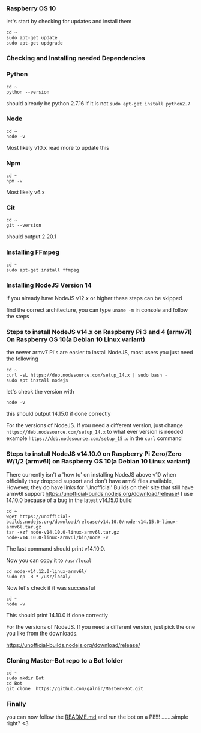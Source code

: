 ### Raspberry OS 10
let's start by checking for updates and install them
```
cd ~
sudo apt-get update
sudo apt-get updgrade
```

### Checking and Installing needed Dependencies 

### Python
```
cd ~
python --version
```
should already be python 2.7.16 if it is not `sudo apt-get install python2.7`

### Node
```
cd ~
node -v
```
Most likely v10.x read more to update this

### Npm
```
cd ~
npm -v
``` 
Most likely v6.x
### Git
```
cd ~
git --version
```
should output 2.20.1

### Installing FFmpeg
```
cd ~
sudo apt-get install ffmpeg
```

### Installing NodeJS Version 14
if you already have NodeJS v12.x or higher these steps can be skipped 

find the correct architecture, you can type `uname -m` in console and follow the steps


### Steps to install NodeJS v14.x on Raspberry Pi 3 and 4 (armv7l) On Raspberry OS 10(a Debian 10 Linux variant)
the newer armv7 Pi's are easier to install NodeJS, most users you just need the following 
```
cd ~
curl -sL https://deb.nodesource.com/setup_14.x | sudo bash -
sudo apt install nodejs
```

let's check the version with
```
node -v
```
this should output 14.15.0 if done correctly 

For the versions of NodeJS. If you need a different version, just change `https://deb.nodesource.com/setup_14.x` to what ever version is needed example `https://deb.nodesource.com/setup_15.x` in the `curl` command

### Steps to install NodeJS v14.10.0 on Raspberry Pi Zero/Zero W/1/2 (armv6l) on Raspberry OS 10(a Debian 10 Linux variant)

There currently isn't a 'how to' on installing NodeJS above v10 when officially they dropped support and don't have arm6l files available,
However, they do have links for 'Unofficial' Builds on their site that still have armv6l support
https://unofficial-builds.nodejs.org/download/release/
I use 14.10.0 because of a bug in the latest v14.15.0 build

```
cd ~
wget https://unofficial-builds.nodejs.org/download/release/v14.10.0/node-v14.15.0-linux-armv6l.tar.gz
tar -xzf node-v14.10.0-linux-armv6l.tar.gz
node-v14.10.0-linux-armv6l/bin/node -v
```
The last command should print v14.10.0.

Now you can copy it to `/usr/local`

```
cd node-v14.12.0-linux-armv6l/
sudo cp -R * /usr/local/
```
Now let's check if it was successful
```
cd ~
node -v
```
This should print 14.10.0 if done correctly 

For the versions of NodeJS. If you need a different version, just pick the one you like from the downloads.

https://unofficial-builds.nodejs.org/download/release/


### Cloning Master-Bot repo to a Bot folder

```
cd ~
sudo mkdir Bot
cd Bot
git clone  https://github.com/galnir/Master-Bot.git
```

### Finally
you can now follow the [README.md](https://github.com/galnir/Master-Bot#installing-the-dependencies) and run the bot on a PI!!!! .......simple right? <3
